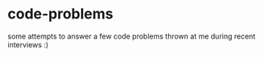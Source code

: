 # code-problems

some attempts to answer a few code problems thrown at me during recent interviews :)
